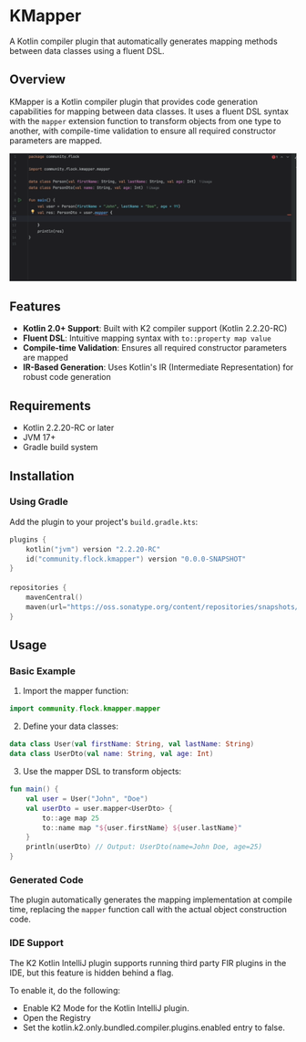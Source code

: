 # KMapper

A Kotlin compiler plugin that automatically generates mapping methods between data classes using a fluent DSL.

## Overview

KMapper is a Kotlin compiler plugin that provides code generation capabilities for mapping between data classes. It uses a fluent DSL syntax with the `mapper` extension function to transform objects from one type to another, with compile-time validation to ensure all required constructor parameters are mapped.

![KMapper Demo](static/demo.gif)

## Features

- **Kotlin 2.0+ Support**: Built with K2 compiler support (Kotlin 2.2.20-RC)
- **Fluent DSL**: Intuitive mapping syntax with `to::property map value`
- **Compile-time Validation**: Ensures all required constructor parameters are mapped
- **IR-Based Generation**: Uses Kotlin's IR (Intermediate Representation) for robust code generation

## Requirements

- Kotlin 2.2.20-RC or later
- JVM 17+
- Gradle build system

## Installation

### Using Gradle

Add the plugin to your project's `build.gradle.kts`:

```kotlin
plugins {
    kotlin("jvm") version "2.2.20-RC"
    id("community.flock.kmapper") version "0.0.0-SNAPSHOT"
}

repositories {
    mavenCentral()
    maven(url="https://oss.sonatype.org/content/repositories/snapshots/")
}
```

## Usage

### Basic Example

1. Import the mapper function:

```kotlin
import community.flock.kmapper.mapper
```

2. Define your data classes:

```kotlin
data class User(val firstName: String, val lastName: String)
data class UserDto(val name: String, val age: Int)
```

3. Use the mapper DSL to transform objects:

```kotlin
fun main() {
    val user = User("John", "Doe")
    val userDto = user.mapper<UserDto> {
        to::age map 25
        to::name map "${user.firstName} ${user.lastName}"
    }
    println(userDto) // Output: UserDto(name=John Doe, age=25)
}
```

### Generated Code

The plugin automatically generates the mapping implementation at compile time, replacing the `mapper` function call with the actual object construction code.

### IDE Support

The K2 Kotlin IntelliJ plugin supports running third party FIR plugins in the IDE, but this feature is hidden behind a flag.

To enable it, do the following:

- Enable K2 Mode for the Kotlin IntelliJ plugin.
- Open the Registry
- Set the kotlin.k2.only.bundled.compiler.plugins.enabled entry to false.